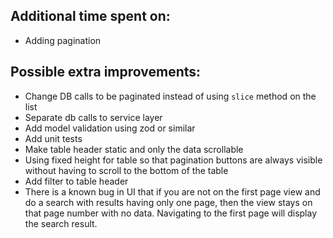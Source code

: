 ## Additional time spent on:

- Adding pagination

## Possible extra improvements:

- Change DB calls to be paginated instead of using `slice` method on the list
- Separate db calls to service layer
- Add model validation using zod or similar
- Add unit tests
- Make table header static and only the data scrollable
- Using fixed height for table so that pagination buttons are always visible without having to scroll to the bottom of the table
- Add filter to table header
- There is a known bug in UI that if you are not on the first page view and do a search with results having only one page, then the view stays on that page number with no data. Navigating to the first page will display the search result. 